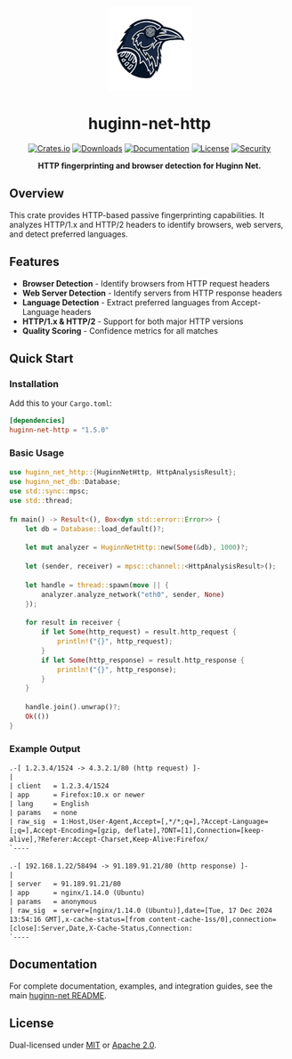 <div align="center">
  <img src="https://raw.githubusercontent.com/biandratti/huginn-net/master/huginn-net.png" alt="Huginn Net Logo" width="150"/>
  
  # huginn-net-http

  [![Crates.io](https://img.shields.io/crates/v/huginn-net-http.svg)](https://crates.io/crates/huginn-net-http)
  [![Downloads](https://img.shields.io/crates/d/huginn-net-http.svg)](https://crates.io/crates/huginn-net-http)
  [![Documentation](https://docs.rs/huginn-net-http/badge.svg)](https://docs.rs/huginn-net-http)
  [![License](https://img.shields.io/badge/license-MIT%2FApache--2.0-blue.svg)](https://github.com/biandratti/huginn-net#license)
  [![Security](https://github.com/biandratti/huginn-net/actions/workflows/audit.yml/badge.svg?branch=master)](#security)

  **HTTP fingerprinting and browser detection for Huginn Net.**
</div>

## Overview

This crate provides HTTP-based passive fingerprinting capabilities. It analyzes HTTP/1.x and HTTP/2 headers to identify browsers, web servers, and detect preferred languages.

## Features

- **Browser Detection** - Identify browsers from HTTP request headers
- **Web Server Detection** - Identify servers from HTTP response headers
- **Language Detection** - Extract preferred languages from Accept-Language headers
- **HTTP/1.x & HTTP/2** - Support for both major HTTP versions
- **Quality Scoring** - Confidence metrics for all matches

## Quick Start

### Installation

Add this to your `Cargo.toml`:

```toml
[dependencies]
huginn-net-http = "1.5.0"
```

### Basic Usage

```rust
use huginn_net_http::{HuginnNetHttp, HttpAnalysisResult};
use huginn_net_db::Database;
use std::sync::mpsc;
use std::thread;

fn main() -> Result<(), Box<dyn std::error::Error>> {
    let db = Database::load_default()?;
    
    let mut analyzer = HuginnNetHttp::new(Some(&db), 1000)?;
    
    let (sender, receiver) = mpsc::channel::<HttpAnalysisResult>();
    
    let handle = thread::spawn(move || {
        analyzer.analyze_network("eth0", sender, None)
    });
    
    for result in receiver {
        if let Some(http_request) = result.http_request {
            println!("{}", http_request);
        }
        if let Some(http_response) = result.http_response {
            println!("{}", http_response);
        }
    }
    
    handle.join().unwrap()?;
    Ok(())
}
```

### Example Output

```text
.-[ 1.2.3.4/1524 -> 4.3.2.1/80 (http request) ]-
|
| client   = 1.2.3.4/1524
| app      = Firefox:10.x or newer
| lang     = English
| params   = none
| raw_sig  = 1:Host,User-Agent,Accept=[,*/*;q=],?Accept-Language=[;q=],Accept-Encoding=[gzip, deflate],?DNT=[1],Connection=[keep-alive],?Referer:Accept-Charset,Keep-Alive:Firefox/
`----

.-[ 192.168.1.22/58494 -> 91.189.91.21/80 (http response) ]-
|
| server   = 91.189.91.21/80
| app      = nginx/1.14.0 (Ubuntu)
| params   = anonymous
| raw_sig  = server=[nginx/1.14.0 (Ubuntu)],date=[Tue, 17 Dec 2024 13:54:16 GMT],x-cache-status=[from content-cache-1ss/0],connection=[close]:Server,Date,X-Cache-Status,Connection:
`----
```

## Documentation

For complete documentation, examples, and integration guides, see the main [huginn-net README](https://github.com/biandratti/huginn-net#readme).

## License

Dual-licensed under [MIT](https://github.com/biandratti/huginn-net/blob/master/LICENSE-MIT) or [Apache 2.0](https://github.com/biandratti/huginn-net/blob/master/LICENSE-APACHE).
